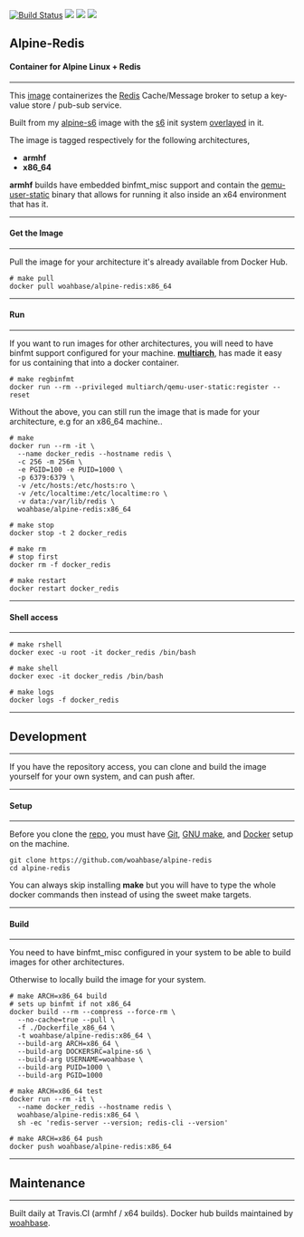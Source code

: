 [![Build Status](https://travis-ci.org/woahbase/alpine-redis.svg?branch=master)](https://travis-ci.org/woahbase/alpine-redis) [![](https://images.microbadger.com/badges/image/woahbase/alpine-redis.svg)](https://microbadger.com/images/woahbase/alpine-redis) [![](https://images.microbadger.com/badges/commit/woahbase/alpine-redis.svg)](https://microbadger.com/images/woahsbase/alpine-redis) [![](https://images.microbadger.com/badges/version/woahbase/alpine-redis.svg)](https://microbadger.com/images/woahbase/alpine-redis)

## Alpine-Redis
#### Container for Alpine Linux + Redis

---

This [image][8] containerizes the [Redis][12] Cache/Message broker
to setup a key-value store / pub-sub service.

Built from my [alpine-s6][9] image with the [s6][10] init system
[overlayed][11] in it.

The image is tagged respectively for the following architectures,
* **armhf**
* **x86_64**

**armhf** builds have embedded binfmt_misc support and contain the
[qemu-user-static][5] binary that allows for running it also inside
an x64 environment that has it.

---
#### Get the Image
---

Pull the image for your architecture it's already available from
Docker Hub.

```
# make pull
docker pull woahbase/alpine-redis:x86_64

```

---
#### Run
---

If you want to run images for other architectures, you will need
to have binfmt support configured for your machine. [**multiarch**][4],
has made it easy for us containing that into a docker container.

```
# make regbinfmt
docker run --rm --privileged multiarch/qemu-user-static:register --reset

```
Without the above, you can still run the image that is made for your
architecture, e.g for an x86_64 machine..

```
# make
docker run --rm -it \
  --name docker_redis --hostname redis \
  -c 256 -m 256m \
  -e PGID=100 -e PUID=1000 \
  -p 6379:6379 \
  -v /etc/hosts:/etc/hosts:ro \
  -v /etc/localtime:/etc/localtime:ro \
  -v data:/var/lib/redis \
  woahbase/alpine-redis:x86_64

# make stop
docker stop -t 2 docker_redis

# make rm
# stop first
docker rm -f docker_redis

# make restart
docker restart docker_redis

```

---
#### Shell access
---

```
# make rshell
docker exec -u root -it docker_redis /bin/bash

# make shell
docker exec -it docker_redis /bin/bash

# make logs
docker logs -f docker_redis

```

---
## Development
---

If you have the repository access, you can clone and
build the image yourself for your own system, and can push after.

---
#### Setup
---

Before you clone the [repo][7], you must have [Git][1], [GNU make][2],
and [Docker][3] setup on the machine.

```
git clone https://github.com/woahbase/alpine-redis
cd alpine-redis

```
You can always skip installing **make** but you will have to
type the whole docker commands then instead of using the sweet
make targets.

---
#### Build
---

You need to have binfmt_misc configured in your system to be able
to build images for other architectures.

Otherwise to locally build the image for your system.

```
# make ARCH=x86_64 build
# sets up binfmt if not x86_64
docker build --rm --compress --force-rm \
  --no-cache=true --pull \
  -f ./Dockerfile_x86_64 \
  -t woahbase/alpine-redis:x86_64 \
  --build-arg ARCH=x86_64 \
  --build-arg DOCKERSRC=alpine-s6 \
  --build-arg USERNAME=woahbase \
  --build-arg PUID=1000 \
  --build-arg PGID=1000

# make ARCH=x86_64 test
docker run --rm -it \
  --name docker_redis --hostname redis \
  woahbase/alpine-redis:x86_64 \
  sh -ec 'redis-server --version; redis-cli --version'

# make ARCH=x86_64 push
docker push woahbase/alpine-redis:x86_64

```

---
## Maintenance
---

Built daily at Travis.CI (armhf / x64 builds). Docker hub builds maintained by [woahbase][6].

[1]: https://git-scm.com
[2]: https://www.gnu.org/software/make/
[3]: https://www.docker.com
[4]: https://hub.docker.com/r/multiarch/qemu-user-static/
[5]: https://github.com/multiarch/qemu-user-static/releases/
[6]: https://hub.docker.com/u/woahbase

[7]: https://github.com/woahbase/alpine-redis
[8]: https://hub.docker.com/r/woahbase/alpine-redis
[9]: https://hub.docker.com/r/woahbase/alpine-s6

[10]: https://skarnet.org/software/s6/
[11]: https://github.com/just-containers/s6-overlay
[12]: https://redis.io
